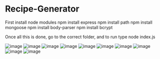 # Recipe-Generator
First install node modules
npm install express
npm install path
npm install mongoose
npm install body-parser
npm install bcrypt

Once all this is done, go to the correct folder, and to run type node index.js

![image](https://github.com/aryanksanghvi/Recipe-Generator/assets/122285469/cce0e81d-4878-4b2d-8b60-041cbf62af67)
![image](https://github.com/aryanksanghvi/Recipe-Generator/assets/122285469/821ff153-9f5e-4b98-9991-ef009a9b1e15)
![image](https://github.com/aryanksanghvi/Recipe-Generator/assets/122285469/626eccae-e5b3-467f-a828-24373446fbe1)
![image](https://github.com/aryanksanghvi/Recipe-Generator/assets/122285469/92fdf26f-206e-4c6b-823a-4fe637c2393b)
![image](https://github.com/aryanksanghvi/Recipe-Generator/assets/122285469/ac4c360c-5614-43a9-a31a-732408bc0f59)
![image](https://github.com/aryanksanghvi/Recipe-Generator/assets/122285469/928f56cb-91b9-468f-b9f8-841c37f0a47b)
![image](https://github.com/aryanksanghvi/Recipe-Generator/assets/122285469/8276b0e4-838a-4d18-a07a-d4193722b797)
![image](https://github.com/aryanksanghvi/Recipe-Generator/assets/122285469/e2081d04-10b5-47a4-b42d-e6b4659c002a)
![image](https://github.com/aryanksanghvi/Recipe-Generator/assets/122285469/4d5351ea-974b-4be8-a730-c38559250726)
![image](https://github.com/aryanksanghvi/Recipe-Generator/assets/122285469/6050f1f3-6ff5-482c-8ba0-e809253a4d4b)

